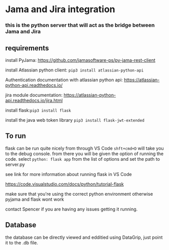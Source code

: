 # Jama and Jira integration
### this is the python server that will act as the bridge between Jama and Jira

## requirements
install PyJama: https://github.com/jamasoftware-ps/py-jama-rest-client

install Atlassian python client: `pip3 install atlassian-python-api`

Authentication documentation with atlassian python api: https://atlassian-python-api.readthedocs.io/

jira module documentation: https://atlassian-python-api.readthedocs.io/jira.html


install flask:`pip3 install flask`

install the java web token library `pip3 install flask-jwt-extended`

## To run
flask can be run quite nicely from through VS Code `shft+cmd+D` will take you to the debug console. from there you will be given the option of running the code. select `python: flask app` from the list of options and set the path to server.py

see link for more information about running flask in VS Code

https://code.visualstudio.com/docs/python/tutorial-flask

make sure that you're using the correct python environment otherwise pyjama and flask wont work

contact Spencer if you are having any issues getting it running. 

## Database
the database can be directly viewed and edditied using DataGrip, just point it to the .db file.
